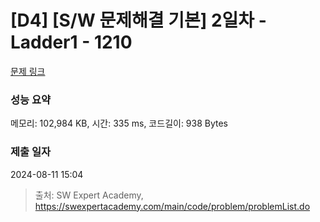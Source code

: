 # [D4] [S/W 문제해결 기본] 2일차 - Ladder1 - 1210 

[문제 링크](https://swexpertacademy.com/main/code/problem/problemDetail.do?contestProbId=AV14ABYKADACFAYh) 

### 성능 요약

메모리: 102,984 KB, 시간: 335 ms, 코드길이: 938 Bytes

### 제출 일자

2024-08-11 15:04



> 출처: SW Expert Academy, https://swexpertacademy.com/main/code/problem/problemList.do